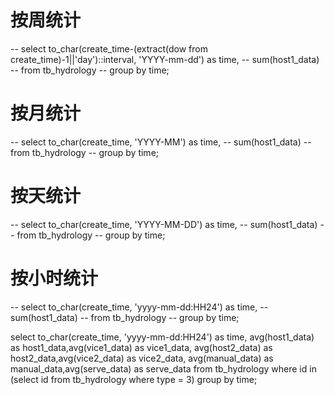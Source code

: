 # 按周统计
-- select to_char(create_time-(extract(dow from create_time)-1||'day')::interval, 'YYYY-mm-dd')  as time,
--        sum(host1_data)
-- from tb_hydrology
-- group by time;


# 按月统计
-- select to_char(create_time, 'YYYY-MM')  as time,
--        sum(host1_data)
-- from tb_hydrology
-- group by time;

# 按天统计
-- select to_char(create_time, 'YYYY-MM-DD')  as time,
--        sum(host1_data)
-- from tb_hydrology
-- group by time;


# 按小时统计
-- select to_char(create_time,  'yyyy-mm-dd:HH24')  as time,
--        sum(host1_data)
-- from tb_hydrology
-- group by time;






select
       to_char(create_time,  'yyyy-mm-dd:HH24')  as time,
       avg(host1_data) as host1_data,avg(vice1_data) as vice1_data,
       avg(host2_data) as host2_data,avg(vice2_data) as vice2_data,
       avg(manual_data) as manual_data,avg(serve_data) as serve_data
from tb_hydrology
where id in (select id from tb_hydrology where type = 3)
group by time;     




